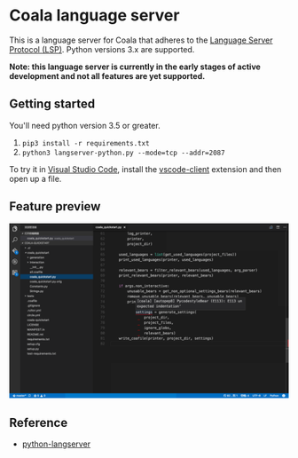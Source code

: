 # Coala language server

This is a language server for Coala that adheres to the [Language Server Protocol (LSP)](https://github.com/Microsoft/language-server-protocol/blob/master/protocol.md). Python versions 3.x are supported.

**Note: this language server is currently in the early stages of active development and not all features are yet supported.**

## Getting started

You'll need python version 3.5 or greater.

1. `pip3 install -r requirements.txt`
1. `python3 langserver-python.py --mode=tcp --addr=2087`

To try it in [Visual Studio Code](https://code.visualstudio.com), install the [vscode-client](https://github.com/sourcegraph/langserver/tree/master/vscode-client) extension and then open up a file.

## Feature preview

![](./docs/images/demo.png)

## Reference

* [python-langserver](https://github.com/sourcegraph/python-langserver)
